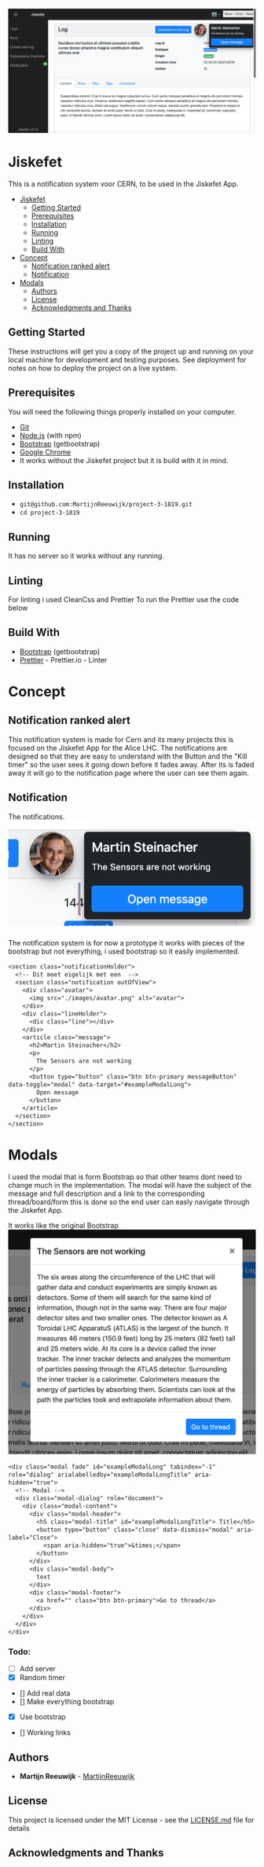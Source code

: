 ![Demo pic](https://github.com/MartijnReeuwijk/project-3-1819/blob/master/readmeAssets/hero.png)

# Jiskefet

This is a notification system voor CERN, to be used in the Jiskefet App.

- [Jiskefet](#jiskefet)
	- [Getting Started](#getting-started)
	- [Prerequisites](#prerequisites)
	- [Installation](#installation)
	- [Running](#running)
	- [Linting](#linting)
	- [Build With](#build-with)
- [Concept](#concept)
	- [Notification ranked alert](#notification-ranked-alert)
	- [Notification](#notification)
- [Modals](#modals)
	- [Authors](#authors)
	- [License](#license)
	- [Acknowledgments and Thanks](#acknowledgments-and-thanks)

## Getting Started

These instructions will get you a copy of the project up and running on your local machine for development and testing purposes. See deployment for notes on how to deploy the project on a live system.

## Prerequisites

You will need the following things properly installed on your computer.

-   [Git](https://git-scm.com/)
-   [Node.js](https://nodejs.org/) (with npm)
-   [Bootstrap](https://getbootstrap.com/) (getbootstrap)
-   [Google Chrome](https://google.com/chrome/)
-   It works without the Jiskefet project but it is build with it in mind.


## Installation

-   `git@github.com:MartijnReeuwijk/project-3-1819.git`
-   `cd project-3-1819`

## Running
It has no server so it works without any running.

## Linting

For linting i used CleanCss and Prettier
To run the Prettier use the code below


## Build With

-   [Bootstrap](https://getbootstrap.com/) (getbootstrap)
-   [Prettier](https://prettier.io/docs/en/options.html) - Prettier.io - Linter

# Concept
## Notification ranked alert
This notification system is made for Cern and its many projects this is focused on the Jiskefet App for the Alice LHC.
The notifications are designed so that they are easy to understand with the Button and the "Kill timer" so the user sees it going down before it fades away.
After its is faded away it will go to the notification page where the user can see them again.

## Notification
The notifications.
![modal](https://github.com/MartijnReeuwijk/project-3-1819/blob/master/readmeAssets/notifi.png)
###

The notification system is for now a prototype it works with pieces of the bootstrap but not everything, i used bootstrap so it easily implemented.

```
<section class="notificationHolder">
  <!-- Dit moet eigelijk met een  -->
  <section class="notification outOfView">
    <div class="avatar">
      <img src="./images/avatar.png" alt="avatar">
    </div>
    <div class="lineHolder">
      <div class="line"></div>
    </div>
    <article class="message">
      <h2>Martin Steinacher</h2>
      <p>
        The Sensors are not working
      </p>
      <button type="button" class="btn btn-primary messageButton" data-toggle="modal" data-target="#exampleModalLong">
        Open message
      </button>
    </article>
  </section>
</section>
```

# Modals
I used the modal that is form Bootstrap so that other teams dont need to change much in the implementation. The modal will have the subject of the message and full description and a link to the corresponding thread/board/form this is done so the end user can easly navigate through the Jiskefet App.


It works like the original Bootstrap
![modal](https://github.com/MartijnReeuwijk/project-3-1819/blob/master/readmeAssets/modal.png)
```
<div class="modal fade" id="exampleModalLong" tabindex="-1" role="dialog" arialabelledby="exampleModalLongTitle" aria-hidden="true">
  <!-- Modal -->
  <div class="modal-dialog" role="document">
    <div class="modal-content">
      <div class="modal-header">
        <h5 class="modal-title" id="exampleModalLongTitle"> Title</h5>
        <button type="button" class="close" data-dismiss="modal" aria-label="Close">
          <span aria-hidden="true">&times;</span>
        </button>
      </div>
      <div class="modal-body">
        text
      </div>
      <div class="modal-footer">
        <a href="" class="btn btn-primary">Go to thread</a>
      </div>
    </div>
  </div>
</div>
```
### Todo:
- [ ] Add server
- [x] Random timer
- [] Add real data
- [] Make everything bootstrap
- [x] Use bootstrap
- [] Working links

## Authors

-   **Martijn Reeuwijk** - [MartijnReeuwijk](https://github.com/MartijnReeuwijk)

## License

This project is licensed under the MIT License - see the [LICENSE.md](LICENSE.md) file for details

## Acknowledgments and Thanks
